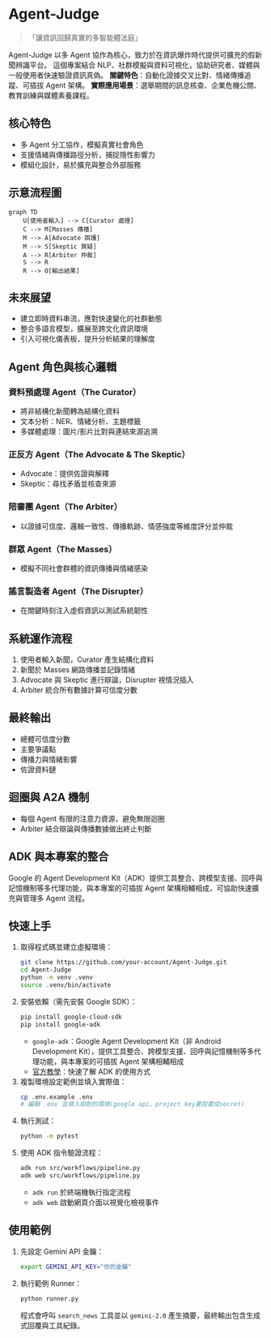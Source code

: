 # Agent-Judge
> 「讓資訊回歸真實的多智能體法庭」

Agent-Judge 以多 Agent 協作為核心，致力於在資訊爆炸時代提供可擴充的假新聞辨識平台。
這個專案結合 NLP、社群模擬與資料可視化，協助研究者、媒體與一般使用者快速驗證資訊真偽。
**關鍵特色**：自動化證據交叉比對、情緒傳播追蹤、可插拔 Agent 架構。
**實際應用場景**：選舉期間的訊息核查、企業危機公關、教育訓練與媒體素養課程。

## 核心特色
- 多 Agent 分工協作，模擬真實社會角色
- 支援情緒與傳播路徑分析，捕捉隱性影響力
- 模組化設計，易於擴充與整合外部服務

## 示意流程圖
```mermaid
graph TD
    U[使用者輸入] --> C[Curator 處理]
    C --> M[Masses 傳播]
    M --> A[Advocate 辯護]
    M --> S[Skeptic 質疑]
    A --> R[Arbiter 仲裁]
    S --> R
    R --> O[輸出結果]
```

## 未來展望
- 建立即時資料串流，應對快速變化的社群動態
- 整合多語言模型，擴展至跨文化資訊環境
- 引入可視化儀表板，提升分析結果的理解度

## Agent 角色與核心邏輯
### 資料預處理 Agent（The Curator）
- 將非結構化新聞轉為結構化資料
- 文本分析：NER、情緒分析、主題標籤
- 多媒體處理：圖片/影片比對與連結來源追溯

### 正反方 Agent（The Advocate & The Skeptic）
- Advocate：提供佐證與解釋
- Skeptic：尋找矛盾並核查來源

### 陪審團 Agent（The Arbiter）
- 以證據可信度、邏輯一致性、傳播軌跡、情感強度等維度評分並仲裁

### 群眾 Agent（The Masses）
- 模擬不同社會群體的資訊傳播與情緒感染

### 謠言製造者 Agent（The Disrupter）
- 在關鍵時刻注入虛假資訊以測試系統韌性

## 系統運作流程
1. 使用者輸入新聞，Curator 產生結構化資料  
2. 新聞於 Masses 網路傳播並記錄情緒  
3. Advocate 與 Skeptic 進行辯論，Disrupter 視情況插入  
4. Arbiter 統合所有數據計算可信度分數  

## 最終輸出
- 總體可信度分數
- 主要爭議點
- 傳播力與情緒影響
- 佐證資料鏈

## 迴圈與 A2A 機制
- 每個 Agent 有限的注意力資源，避免無限迴圈
- Arbiter 結合辯論與傳播數據做出終止判斷

## ADK 與本專案的整合
Google 的 Agent Development Kit（ADK）提供工具整合、跨模型支援、回呼與記憶機制等多代理功能，與本專案的可插拔 Agent 架構相輔相成，可協助快速擴充與管理多 Agent 流程。

## 快速上手
1. 取得程式碼並建立虛擬環境：
   ```bash
   git clone https://github.com/your-account/Agent-Judge.git
   cd Agent-Judge
   python -m venv .venv
   source .venv/bin/activate
   ```
2. 安裝依賴（需先安裝 Google SDK）：
   ```bash
   pip install google-cloud-sdk
   pip install google-adk
   ```
   - `google-adk`：Google Agent Development Kit（非 Android Development Kit），提供工具整合、跨模型支援、回呼與記憶機制等多代理功能，與本專案的可插拔 Agent 架構相輔相成
   - [官方教學](https://google.github.io/adk-docs/get-started/)：快速了解 ADK 的使用方式
3. 複製環境設定範例並填入實際值：
   ```bash
   cp .env.example .env
   # 編輯 .env 並填入相對的環境(google api、project key要設置成secret)
   ```
4. 執行測試：
   ```bash
   python -m pytest
   ```
5. 使用 ADK 指令驗證流程：
   ```bash
   adk run src/workflows/pipeline.py
   adk web src/workflows/pipeline.py
   ```
   - `adk run` 於終端機執行指定流程
   - `adk web` 啟動網頁介面以視覺化檢視事件

## 使用範例
1. 先設定 Gemini API 金鑰：
   ```bash
   export GEMINI_API_KEY="你的金鑰"
   ```
2. 執行範例 Runner：
   ```bash
   python runner.py
   ```
   程式會呼叫 `search_news` 工具並以 `gemini-2.0` 產生摘要，最終輸出包含生成式回覆與工具紀錄。
